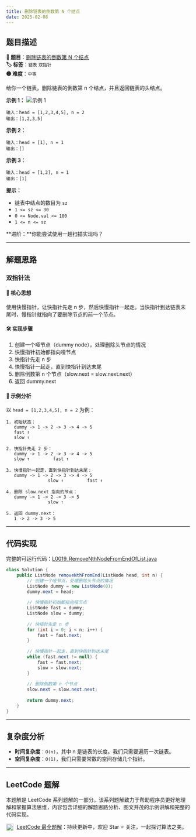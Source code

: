```yaml
---
title: 删除链表的倒数第 N 个结点
date: 2025-02-08
---
```


## 题目描述

**🔗 题目**：[删除链表的倒数第 N 个结点](https://leetcode.cn/problems/remove-nth-node-from-end-of-list/)  
**🏷️ 标签**：`链表` `双指针`  
**🟡 难度**：`中等`  

给你一个链表，删除链表的倒数第 n 个结点，并且返回链表的头结点。

**示例 1：**
![示例 1](https://assets.leetcode.com/uploads/2020/10/03/remove_ex1.jpg)
```
输入：head = [1,2,3,4,5], n = 2
输出：[1,2,3,5]
```

**示例 2：**
```
输入：head = [1], n = 1
输出：[]
```

**示例 3：**
```
输入：head = [1,2], n = 1
输出：[1]
```

**提示：**
- 链表中结点的数目为 `sz`
- `1 <= sz <= 30`
- `0 <= Node.val <= 100`
- `1 <= n <= sz`

**进阶：**你能尝试使用一趟扫描实现吗？

---

## 解题思路

### 双指针法

#### 📝 核心思想
使用快慢指针，让快指针先走 n 步，然后快慢指针一起走。当快指针到达链表末尾时，慢指针就指向了要删除节点的前一个节点。

#### 🛠️ 实现步骤
1. 创建一个哑节点（dummy node），处理删除头节点的情况
2. 快慢指针初始都指向哑节点
3. 快指针先走 n 步
4. 快慢指针一起走，直到快指针到达末尾
5. 删除倒数第 n 个节点（slow.next = slow.next.next）
6. 返回 dummy.next

#### 🧩 示例分析
以 `head = [1,2,3,4,5], n = 2` 为例：

```text
1. 初始状态：
   dummy -> 1 -> 2 -> 3 -> 4 -> 5
   fast ↑
   slow ↑

2. 快指针先走 2 步：
   dummy -> 1 -> 2 -> 3 -> 4 -> 5
   slow ↑         fast ↑

3. 快慢指针一起走，直到快指针到达末尾：
   dummy -> 1 -> 2 -> 3 -> 4 -> 5
                slow ↑         fast ↑

4. 删除 slow.next 指向的节点：
   dummy -> 1 -> 2 -> 3 -> 5
                slow ↑    

5. 返回 dummy.next：
   1 -> 2 -> 3 -> 5
```

---

## 代码实现

完整的可运行代码：[L0019_RemoveNthNodeFromEndOfList.java](../src/main/java/L0019_RemoveNthNodeFromEndOfList.java)

```java
class Solution {
    public ListNode removeNthFromEnd(ListNode head, int n) {
        // 创建一个哑节点，处理删除头节点的情况
        ListNode dummy = new ListNode(0);
        dummy.next = head;
        
        // 快慢指针初始都指向哑节点
        ListNode fast = dummy;
        ListNode slow = dummy;
        
        // 快指针先走 n 步
        for (int i = 0; i < n; i++) {
            fast = fast.next;
        }
        
        // 快慢指针一起走，直到快指针到达末尾
        while (fast.next != null) {
            fast = fast.next;
            slow = slow.next;
        }
        
        // 删除倒数第 n 个节点
        slow.next = slow.next.next;
        
        return dummy.next;
    }
}
```

---

## 复杂度分析

- **时间复杂度**：`O(n)`，其中 n 是链表的长度。我们只需要遍历一次链表。
- **空间复杂度**：`O(1)`，我们只需要常数的空间存储几个指针。

---

## LeetCode 题解

本题解是 LeetCode 系列题解的一部分。该系列题解致力于帮助程序员更好地理解和掌握算法思维，内容包含详细的解题思路分析、图文并茂的示例讲解和完整的代码实现。

<img src="https://github.githubassets.com/images/modules/logos_page/GitHub-Mark.png" alt="GitHub" width="20" style="vertical-align: middle; margin-right: 5px"> [LeetCode 最全题解](https://github.com/LjyYano/LeetCode)：持续更新中，欢迎 Star ⭐️ 关注，一起探讨算法之美。